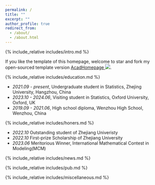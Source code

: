 ```yaml
---
permalink: /
title: ""
excerpt: ""
author_profile: true
redirect_from: 
  - /about/
  - /about.html
---
```


<span class='anchor' id='about-me'></span>
{% include_relative includes/intro.md %}

If you like the template of this homepage, welcome to star and fork my open-sourced template version [AcadHomepage ![](https://img.shields.io/github/stars/RayeRen/acad-homepage.github.io?style=social)](https://github.com/RayeRen/acad-homepage.github.io).

{% include_relative includes/education.md %}
- *2021.09 - present*, Undergraduate student in Statistics, Zhejing University, Hangzhou, China
- *2023.10 - 2024.06*, Visiting student in Statistics, Oxford University, Oxford, UK
- *2019.09 - 2021.06*, High school diploma, Wenzhou High School, Wenzhou, China

{% include_relative includes/honers.md %}
- *2022.10* Outstanding student of Zhejiang Univeristy
- *2022.10* First-prize Scholarship of Zhejiang University
- *2023.06* Meritorious Winner, International Mathematical Contest in Modeling(MCM)

{% include_relative includes/news.md %}

{% include_relative includes/pub.md %}

{% include_relative includes/miscellaneous.md %}
